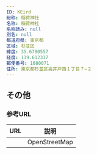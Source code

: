 ```yaml
---
ID: KEird
総称: 稲荷神社
名称: 稲荷神社
名称読み: null
別名: null
都道府県: 東京都
区域: 杉並区
緯度: 35.6790557
経度: 139.612337
郵便番号: 1680071
住所: 東京都杉並区高井戸西１丁目７−２
---
```


## その他

### 参考URL

| URL | 説明          |
| --- | ------------- |
|     | OpenStreetMap |
